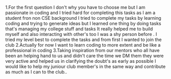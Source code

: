 1.For the first question I don't why you have to choose me but I am passionate in coding and I tried hard for completing this tasks as I am a student fron non CSE background I tried to complete my tasks by learning coding and trying to generate ideas but I learned one thing by doing tasks that's managing my college stuff and tasks It really helped me to build myself and also interacting with other's too I was a shy person before . I tried my level best to complete the tasks and from first I wanted to join the club 
2.Actually for now I want to learn coding to more extent and be like a professional in coding 
3.Taking inspiration from our mentors who all have been an helping hand to us and didn't care the time we DM them they were very active and helped us in clarifying the doubt's as early as possible I would like to help my juniour club member's in the same way and contribute as much as I can to the club..
